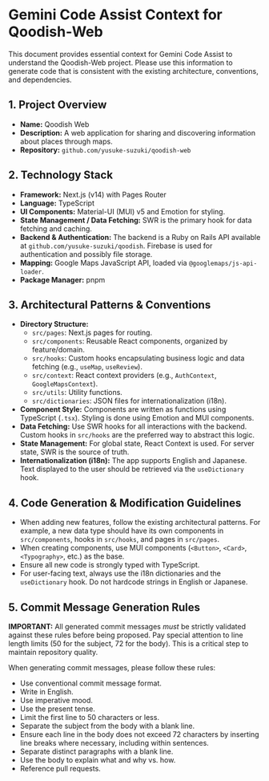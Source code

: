 # Gemini Code Assist Context for Qoodish-Web

This document provides essential context for Gemini Code Assist to understand the Qoodish-Web project. Please use this information to generate code that is consistent with the existing architecture, conventions, and dependencies.

## 1. Project Overview

- **Name:** Qoodish Web
- **Description:** A web application for sharing and discovering information about places through maps.
- **Repository:** `github.com/yusuke-suzuki/qoodish-web`

## 2. Technology Stack

- **Framework:** Next.js (v14) with Pages Router
- **Language:** TypeScript
- **UI Components:** Material-UI (MUI) v5 and Emotion for styling.
- **State Management / Data Fetching:** SWR is the primary hook for data fetching and caching.
- **Backend & Authentication:** The backend is a Ruby on Rails API available at `github.com/yusuke-suzuki/qoodish`. Firebase is used for authentication and possibly file storage.
- **Mapping:** Google Maps JavaScript API, loaded via `@googlemaps/js-api-loader`.
- **Package Manager:** pnpm

## 3. Architectural Patterns & Conventions

- **Directory Structure:**
    - `src/pages`: Next.js pages for routing.
    - `src/components`: Reusable React components, organized by feature/domain.
    - `src/hooks`: Custom hooks encapsulating business logic and data fetching (e.g., `useMap`, `useReview`).
    - `src/context`: React context providers (e.g., `AuthContext`, `GoogleMapsContext`).
    - `src/utils`: Utility functions.
    - `src/dictionaries`: JSON files for internationalization (i18n).
- **Component Style:** Components are written as functions using TypeScript (`.tsx`). Styling is done using Emotion and MUI components.
- **Data Fetching:** Use SWR hooks for all interactions with the backend. Custom hooks in `src/hooks` are the preferred way to abstract this logic.
- **State Management:** For global state, React Context is used. For server state, SWR is the source of truth.
- **Internationalization (i18n):** The app supports English and Japanese. Text displayed to the user should be retrieved via the `useDictionary` hook.

## 4. Code Generation & Modification Guidelines

- When adding new features, follow the existing architectural patterns. For example, a new data type should have its own components in `src/components`, hooks in `src/hooks`, and pages in `src/pages`.
- When creating components, use MUI components (`<Button>`, `<Card>`, `<Typography>`, etc.) as the base.
- Ensure all new code is strongly typed with TypeScript.
- For user-facing text, always use the i18n dictionaries and the `useDictionary` hook. Do not hardcode strings in English or Japanese.

## 5. Commit Message Generation Rules

**IMPORTANT:** All generated commit messages *must* be strictly validated against these rules before being proposed. Pay special attention to line length limits (50 for the subject, 72 for the body). This is a critical step to maintain repository quality.

When generating commit messages, please follow these rules:

- Use conventional commit message format.
- Write in English.
- Use imperative mood.
- Use the present tense.
- Limit the first line to 50 characters or less.
- Separate the subject from the body with a blank line.
- Ensure each line in the body does not exceed 72 characters by inserting line breaks where necessary, including within sentences.
- Separate distinct paragraphs with a blank line.
- Use the body to explain what and why vs. how.
- Reference pull requests.
